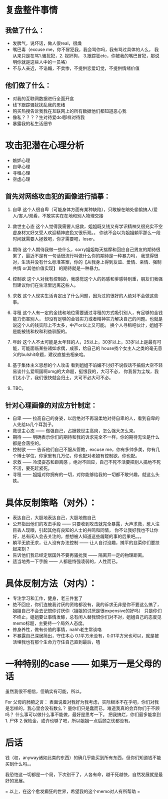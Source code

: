 # 复盘整件事情 
## 我做了什么： 
- 发脾气，说坏话，做人很real，很燥
- 嘴巴毒（excuse me，你不冒犯我，我会骂你吗，我有骂过具体的人么，
我从来只是在骂1.骚扰犯，2. 视奸狗， 3.跟踪狂etc，你被我的嘴巴冒犯，那说明你就是这些人中的一员咯） 
- 不与人亲近，不谄媚，不卖惨，不提供恋爱幻觉，不提供情绪价值

## 他们做了什么： 
- 对我的互联网数据进行全面开盒
- 线下跟踪骚扰扰乱我的思绪
- 购买热搜告诉我我在互联网上的所有数据他们都知道恶心我
- 像私？？？？生对待爱dol那样对待我
- 暴露我的私生活细节

# 攻击犯潜在心理分析
- 嫉妒心理
- 自卑心理
- 寻租心理
- 空虚心理 

## 首先对网络攻击犯的画像进行描摹：
1. 自卑
这个人很自卑（可能身体方面有某种缺陷），只敢躲在暗处偷偷搞人/爱人/害人/观看，不敢实实在在地和别人物理交接

2. 救世主心态
这个人觉得我需要人拯救，姐姐既又钱又有学识精神又很充实不空虚身材又好又受人欢迎精神底色又很乐观。。
你该不会以为姐姐躺平那么一段时间就需要人拯救吧，你才需要吧，loser。

3. 期待
这个人期待我做一些什么，sorry姐姐每天揣摩和回应自己男友的期待很累了，最近不是有一句话很流行叫做什么你的期待是一种暴力吗，
我觉得很对，生活并没有什么标准答案，你的【从我身上得到友谊、爱情、亲情、强制共情 or其他价值实现】
的期待就是一种暴力。

4. 控制欲
这个人对我有控制欲，我感觉这个人的妈感和爹感特别重，朋友们我强烈建议你们在生活里远离这些人。

5. 求救
这个人现实生活肯定出了什么问题，因为过的很好的人绝对不会做这些事。

6. 寻租
这个人有一定的金钱和地位需要通过寻租的方式吸引别人，有足够的金钱能力伤害别人，
却没有足够的金钱实力或者精神实力解决自己的问题。也就是说这个人的钱实际上不太多，中产or以上又可能。
换个人寻租吧伙计，姐姐不是能被钱和权和利益驯服的。 

7. 年龄
这个人不太可能是太年轻的人，25以上，30岁以上，33岁以上是最有可能，可能面临某些诸如求偶，成家，给自己的
house找个女主人之类的毫无意义的bulshit命题，建议直接去相亲哈。 

8. 基于集体主义思想的个人攻击
看到姐姐不谄媚不讨好不说假话不搞假大空不轻易谈什么爱啊国啊omg的大命题，挺恨我的，大可不必，
你我皆为尘埃，我们太小了，我们很快就会归土，大可不必大可不必。

9. TBC。


## 针对心理画像的对应方针制定： 
- 自卑 —— 拉高自己的身姿，以后绝对不再温柔地对待自卑的人，看到自卑的人先给ta几个耳刮子。
- 救世主心态 —— 做强自己，占据救世主高岗，怎么强大怎么来。
- 期待 —— 明确表示你们的期待和我的诉求完全不一样，你的期待无论是什么都是会落空的。
- 控制欲 —— 告诉他们自己不服从管教，excuse me，你有多帅多美，你有几个博士学位，你家里有几万亿，你也配对老娘有控制欲，你也配。
- 求救 —— 冷漠姿态和距离感 ，绝对不回应，自己不死不活要把别人搞地不死不活，要死赶紧死。
- 寻租 —— 姐姐对你拥有的一切，对你能够给我的一切都不敢兴趣，就这么头铁。

# 具体反制策略（对外）：
- 表达自己，大胆地表达自己，大胆地做自己 
- 公开指出他们的攻击手段 —— 只要收到攻击就完全暴露，大声求救，惹人注目丢人现眼，引起其他有良知的人士的共鸣和同情，
                      你不让我好我也不让你好，总有闲人会去关注的，想想被人知道这些龌蹉的事的后果吧。。。
- 躺平无欲无求，让人没有办法控制 —— 让人自讨没趣，摊平的韭菜你们要扶起来割？
- 告诉他们我已经定居国外不要再骚扰我 —— 隔离开一定的物理距离。
- 适当地秀一下手腕 —— 人都是恃强凌弱的，人性而已。

# 具体反制方法（对内）： 
- 专注学习和工作，健身，老三件套了
- 绝不回应，你们连被我讨厌的资格都没有，我的诉求无非是你不要这么搞了，姐姐自己不会去记恨你讨厌你（姐姐的讨厌是很expensive的好吗）
          只是你们不终止，姐姐要让事情发酵，总有闲人替我恨你们对不对，姐姐自己的态度见memo标题，主要持一个局外人态度。                              
- 修身养性，做有价值的事情，nahh老生常谈咯
- 不暴露自己深居简出，守住本心 0.1平方米没有，0.01平方米也可以，就是被活埋我也有那个生命力守住自己直到最后，嘻

# 一种特别的case —— 如果万一是父母的话
虽然我很不相信，但确实有可能，所以。

For 父母的肺腑之言：
表面说着对我好为我考虑，实际根本不在乎吧，你们对我是怎样的，我心里会没有数么？ 
量你们只是蠢而已，难道我真的会弃你们于不顾吗？ 
什么事可以做什么事不能做，最好是思考一下。
把我搞烂，你们最多能拿到1. 尸体 2.保险金，或许也够了吧，所以姐姐一点后顾之忧都没有。

# 后话
钱（权，anyway诸如此类的东西）的确几乎能买到所有东西，但你们知道钱不能买到什么吗。。

我恐怕这一切都是一个局，下次别干了，人各有命，越干死越快，自然发展就是最好的发展。

= 以上，在这个愈发癫狂的世界，希望我的这个memo对人有所帮助 =



